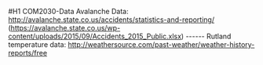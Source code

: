#H1 COM2030-Data
Avalanche Data: http://avalanche.state.co.us/accidents/statistics-and-reporting/ (https://avalanche.state.co.us/wp-content/uploads/2015/09/Accidents_2015_Public.xlsx) ------ Rutland temperature data: http://weathersource.com/past-weather/weather-history-reports/free
